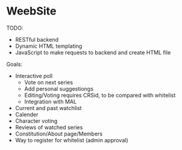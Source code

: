 # WeebSite

TODO:
- RESTful backend
- Dynamic HTML templating
- JavaScript to make requests to backend and create HTML file


Goals:
- Interactive poll
    - Vote on next series
    - Add personal suggestiongs
    - Editing/Voting requires CRSid, to be compared with whitelist
    - Integration with MAL
- Current and past watchlist
- Calender
- Character voting
- Reviews of watched series
- Constitution/About page/Members
- Way to register for whitelist (admin approval)
